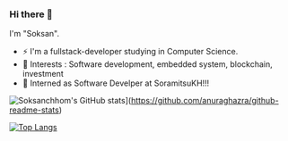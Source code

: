 ### Hi there 👋

I'm "Soksan". 
- ⚡ I'm a fullstack-developer studying in Computer Science.
- 🔭 Interests : Software development, embedded system, blockchain, investment
- 💼 Interned as Software Develper at SoramitsuKH!!!

![Soksanchhom's GitHub stats](https://github-readme-stats.vercel.app/api?username=soksanchhom&show_icons=true&theme=radical)](https://github.com/anuraghazra/github-readme-stats)

[![Top Langs](https://github-readme-stats.vercel.app/api/top-langs/?username=soksanchhom&layout=compact&theme=tokyonight)](https://github.com/anuraghazra/github-readme-stats)


